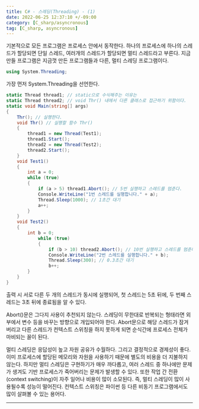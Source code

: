 ```yaml
---
title: C# - 스레딩(Threading) - (1)
date: 2022-06-25 12:37:10 +/-09:00
category: [C_sharp/asyncronous]
tag: [C_sharp, asyncronous]
---
```


기본적으로 모든 프로그램은 프로세스 안에서 동작한다. 하나의 프로세스에 하나의 스레드가 할당되면 단일 스레드, 여러개의 스레드가 할당되면 멀티 스레드라고 부른다. 지금 만들 프로그램은 지금껏 만든 프로그램들과 다른, 멀티 스레딩 프로그램이다.

```csharp
using System.Threading;
```
가장 먼저 System.Threading을 선언한다.

```csharp
static Thread thread1; // static으로 수식해주는 이유는
static Thread thread2; // void Thr() 내에서 다른 클래스로 접근하기 위함이다.
static void Main(string[] args)
{
    Thr(); // 실행한다.
    void Thr() // 실행할 함수 Thr()
    {
        thread1 = new Thread(Test1);
        thread1.Start();
        thread2 = new Thread(Test2);
        thread2.Start();
    }
    void Test1()
    {
        int a = 0;
        while (true)
        {
            if (a > 5) thread1.Abort(); // 5번 실행하고 스레드를 멈춘다.
            Console.WriteLine("1번 스레드를 실행합니다." + a);
            Thread.Sleep(1000); // 1초간 대기
            a++;
        }
    }
    void Test2()
    {
        int b = 0;
            while (true)
            {
                if (b > 10) thread2.Abort(); // 10번 실행하고 스레드를 멈춘다.
                Console.WriteLine("2번 스레드를 실행합니다." + b);
                Thread.Sleep(300); // 0.3초간 대기
                b++;
        }
    }
}
```

출력 시 서로 다른 두 개의 스레드가 동시에 실행되어, 첫 스레드는 5초 뒤에, 두 번째 스레드는 3초 뒤에 종료됨을 알 수 있다.

Abort()문은 그다지 사용이 추천되지 않는다. 스레딩이 무한대로 반복되는 형태라면 외부에서 변수 등을 바꾸는 방향으로 개입되어야 한다. Abort문으로 해당 스레드가 잠겨버리고 다른 스레드가 컨텍스트 스위칭을 하지 못하게 되면 순식간에 프로세스 전체가 마비되는 꼴이 된다.


멀티 스레딩은 응답성이 높고 자원 공유가 수월하다. 그리고 결정적으로 경제성이 좋다. 이미 프로세스에 할당된 메모리와 자원을 사용하기 때문에 별도의 비용을 더 지불하지 않는다. 하지만 멀티 스레딩은 구현하기가 매우 까다롭고, 여러 스레드 중 하나에만 문제가 생겨도 기반 프로세스가 죽어버리는 문제가 발생할 수 있다. 또한 작업 간 전환(context switching)이 자주 일어나 비용이 많이 소모된다. 즉, 멀티 스레딩이 많이 사용될수록 성능이 떨어진다. 컨텍스트 스위칭은 파이썬 등 다른 비동기 프로그램에서도 많이 살펴볼 수 있는 용어다.

---